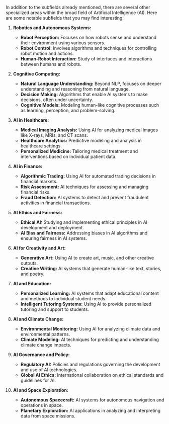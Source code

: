 In addition to the subfields already mentioned, there are several other specialized areas within the broad field of Artificial Intelligence (AI). Here are some notable subfields that you may find interesting:

1. **Robotics and Autonomous Systems:**
   - **Robot Perception:** Focuses on how robots sense and understand their environment using various sensors.
   - **Robot Control:** Involves algorithms and techniques for controlling robot motion and actions.
   - **Human-Robot Interaction:** Study of interfaces and interactions between humans and robots.

2. **Cognitive Computing:**
   - **Natural Language Understanding:** Beyond NLP, focuses on deeper understanding and reasoning from natural language.
   - **Decision Making:** Algorithms that enable AI systems to make decisions, often under uncertainty.
   - **Cognitive Models:** Modeling human-like cognitive processes such as learning, perception, and problem-solving.

3. **AI in Healthcare:**
   - **Medical Imaging Analysis:** Using AI for analyzing medical images like X-rays, MRIs, and CT scans.
   - **Healthcare Analytics:** Predictive modeling and analysis in healthcare settings.
   - **Personalized Medicine:** Tailoring medical treatment and interventions based on individual patient data.

4. **AI in Finance:**
   - **Algorithmic Trading:** Using AI for automated trading decisions in financial markets.
   - **Risk Assessment:** AI techniques for assessing and managing financial risks.
   - **Fraud Detection:** AI systems to detect and prevent fraudulent activities in financial transactions.

5. **AI Ethics and Fairness:**
   - **Ethical AI:** Studying and implementing ethical principles in AI development and deployment.
   - **AI Bias and Fairness:** Addressing biases in AI algorithms and ensuring fairness in AI systems.

6. **AI for Creativity and Art:**
   - **Generative Art:** Using AI to create art, music, and other creative outputs.
   - **Creative Writing:** AI systems that generate human-like text, stories, and poetry.

7. **AI and Education:**
   - **Personalized Learning:** AI systems that adapt educational content and methods to individual student needs.
   - **Intelligent Tutoring Systems:** Using AI to provide personalized tutoring and support to students.

8. **AI and Climate Change:**
   - **Environmental Monitoring:** Using AI for analyzing climate data and environmental patterns.
   - **Climate Modeling:** AI techniques for predicting and understanding climate change impacts.

9. **AI Governance and Policy:**
   - **Regulatory AI:** Policies and regulations governing the development and use of AI technologies.
   - **Global AI Ethics:** International collaboration on ethical standards and guidelines for AI.

10. **AI and Space Exploration:**
    - **Autonomous Spacecraft:** AI systems for autonomous navigation and operations in space.
    - **Planetary Exploration:** AI applications in analyzing and interpreting data from space missions.